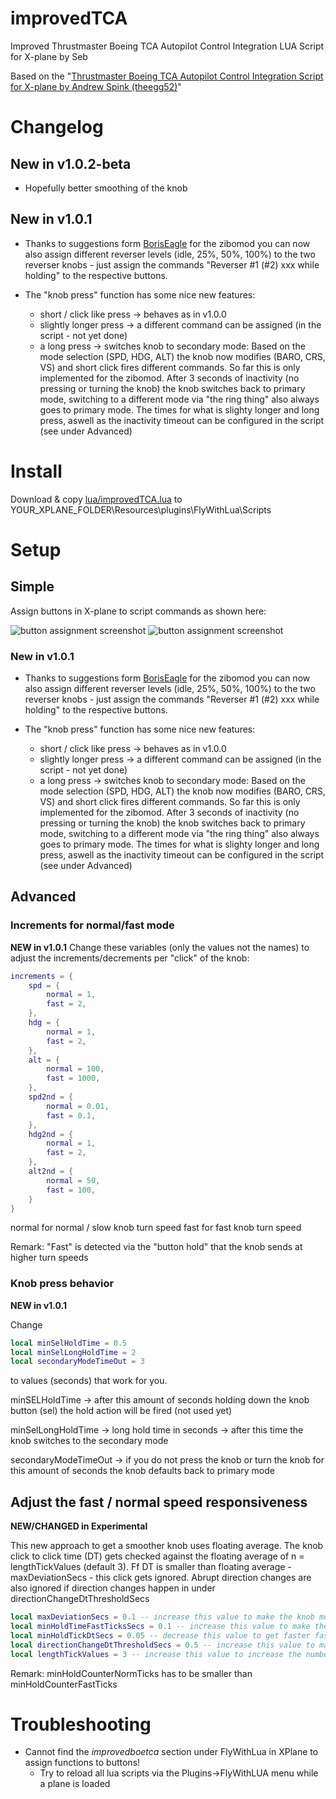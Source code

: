 # improvedTCA
Improved Thrustmaster Boeing TCA Autopilot Control Integration LUA Script for X-plane by Seb

Based on the "[Thrustmaster Boeing TCA Autopilot Control Integration Script for X-plane by Andrew Spink (theegg52)](https://forums.x-plane.org/index.php?/files/file/79047-flywithlua-script-for-thrustmaster-boeing-tca-quadrant-autopilot/)"

# Changelog

## New in v1.0.2-beta

* Hopefully better smoothing of the knob

## New in v1.0.1
* Thanks to suggestions form [BorisEagle](https://github.com/BorisEagle) for the zibomod you can now also assign different reverser levels (idle, 25%, 50%, 100%) to the two reverser knobs - just assign the commands "Reverser #1 (#2) xxx while holding" to the respective buttons.

* The "knob press" function has some nice new features:
  * short / click like press -> behaves as in v1.0.0
  * slightly longer press -> a different command can be assigned (in the script - not yet done)
  * a long press -> switches knob to secondary mode: Based on the mode selection (SPD, HDG, ALT) the knob now modifies (BARO, CRS, VS) and short click fires different commands. So far this is only implemented for the zibomod. After 3 seconds of inactivity (no pressing or turning the knob) the knob switches back to primary mode, switching to a different mode via "the ring thing" also always goes to primary mode. The times for what is slighty longer and long press, aswell as the inactivity timeout can be configured in the script (see under Advanced)


# Install

Download & copy [lua/improvedTCA.lua](https://github.com/xpxop/improvedTCA/blob/main/lua/improvedTCA.lua) to YOUR_XPLANE_FOLDER\Resources\plugins\FlyWithLua\Scripts

# Setup

## Simple

Assign buttons in X-plane to script commands as shown here:

![button assignment screenshot][btnasgn1]
![button assignment screenshot][btnasgn2]

[btnasgn1]: https://github.com/xpxop/improvedTCA/blob/main/imgs/assign_buttons1.JPG "button assignment screenshot 1"
[btnasgn2]: https://github.com/xpxop/improvedTCA/blob/main/imgs/assign_buttons2.JPG "button assignment screenshot 2"

### New in v1.0.1
* Thanks to suggestions form [BorisEagle](https://github.com/BorisEagle) for the zibomod you can now also assign different reverser levels (idle, 25%, 50%, 100%) to the two reverser knobs - just assign the commands "Reverser #1 (#2) xxx while holding" to the respective buttons.

* The "knob press" function has some nice new features:
  * short / click like press -> behaves as in v1.0.0
  * slightly longer press -> a different command can be assigned (in the script - not yet done)
  * a long press -> switches knob to secondary mode: Based on the mode selection (SPD, HDG, ALT) the knob now modifies (BARO, CRS, VS) and short click fires different commands. So far this is only implemented for the zibomod. After 3 seconds of inactivity (no pressing or turning the knob) the knob switches back to primary mode, switching to a different mode via "the ring thing" also always goes to primary mode. The times for what is slighty longer and long press, aswell as the inactivity timeout can be configured in the script (see under Advanced)

## Advanced

### Increments for normal/fast mode
**NEW in v1.0.1**
Change these variables (only the values not the names) to adjust the increments/decrements per "click" of the knob:

```lua
increments = {
	spd = {
		normal = 1,
		fast = 2,		
	},
	hdg = {
		normal = 1,
		fast = 2,		
	},
	alt = {
		normal = 100,
		fast = 1000,		
	},
	spd2nd = {
		normal = 0.01,
		fast = 0.1,		
	},
	hdg2nd = {
		normal = 1,
		fast = 2,		
	},
	alt2nd = {
		normal = 50,
		fast = 100,		
	}
}
```

normal for normal / slow knob turn speed
fast for fast knob turn speed

Remark: "Fast" is detected via the "button hold" that the knob sends at higher turn speeds

### Knob press behavior
**NEW in v1.0.1**

Change

```lua
local minSelHoldTime = 0.5
local minSelLongHoldTime = 2
local secondaryModeTimeOut = 3
```

to values (seconds) that work for you.

minSELHoldTime -> after this amount of seconds holding down the knob button (sel) the hold action will be fired (not used yet)

minSelLongHoldTime -> long hold time in seconds -> after this time the knob switches to the secondary mode

secondaryModeTimeOut -> if you do not press the knob or turn the knob for this amount of seconds the knob defaults back to primary mode

## Adjust the fast / normal speed responsiveness

**NEW/CHANGED in Experimental**

This new approach to get a smoother knob uses floating average. The knob click to click time (DT) gets checked against 
the floating average of n = lengthTickValues (default 3). Ff DT is smaller than floating average - maxDeviationSecs - 
this click gets ignored. Abrupt direction changes are also ignored if direction changes happen in under directionChangeDtThresholdSecs

```lua
local maxDeviationSecs = 0.1 -- increase this value to make the knob more responsive (and probably more bouncy)
local minHoldTimeFastTicksSecs = 0.1 -- increase this value to make the knob wait longer before switching to fast turning mode
local minHoldTickDtSecs = 0.05 -- decrease this value to get faster fast tick speed
local directionChangeDtThresholdSecs = 0.5 -- increase this value to make knob less sensitive to sudden direction changes
local lengthTickValues = 3 -- increase this value to increase the number of values for floating average -> larger values mean slower & smoother, 1 turns that off, must be >= 1
```

Remark: minHoldCounterNormTicks has to be smaller than minHoldCounterFastTicks 

# Troubleshooting

* Cannot find the _improvedboetca_ section under FlyWithLua in XPlane to assign functions to buttons!
  * Try to reload all lua scripts via the Plugins->FlyWithLUA menu while a plane is loaded

